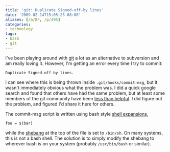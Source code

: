 ```yaml
---
title: 'git: Duplicate Signed-off-by lines'
date: '2009-02-14T15:05:25-08:00'
aliases: [/b/8F, /p/495]
categories:
- technology
tags:
- bash
- git
---
```

I've been playing around with [git][] a lot as an alternative to subversion and am really loving it.  However, I'm
getting an error every time I try to commit:

    Duplicate Signed-off-by lines.

I can see where this is being thrown inside `.git/hooks/commit-msg`, but it wasn't immediately obvious what the problem
was.  I did a quick google search and found that others have had the same problem, but at least some members of the git
community have been [less than helpful][].  I did figure out the problem, and figured I'd share it here for others.

The commit-msg script is written using bash style [shell expansions][],

    foo = $(bar)

while the [shebang][] at the top of the file is set to `/bin/sh`.  On many systems, this is not a bash shell.  The
solution is to simply modify the shebang to wherever bash is on your system (probably `/usr/bin/bash` or similar).

[git]: http://git-scm.com/
[less than helpful]: http://n2.nabble.com/duplicate-sign-off-by-error-td2259305.html#nabble.msgtxt2260129
[shell expansions]: http://tldp.org/LDP/Bash-Beginners-Guide/html/sect_03_04.html
[shebang]: http://en.wikipedia.org/wiki/Shebang_(Unix)
